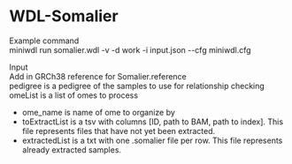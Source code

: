 # WDL-Somalier

Example command  
miniwdl run somalier.wdl -v -d work -i input.json --cfg miniwdl.cfg

Input  
Add in GRCh38 reference for Somalier.reference  
pedigree is a pedigree of the samples to use for relationship checking
omeList is a list of omes to process  
- ome_name is name of ome to organize by
- toExtractList is a tsv with columns [ID, path to BAM, path to index]. This file represents files that have not yet been extracted.
- extractedList is a txt with one .somalier file per row. This file represents already extracted samples.  


